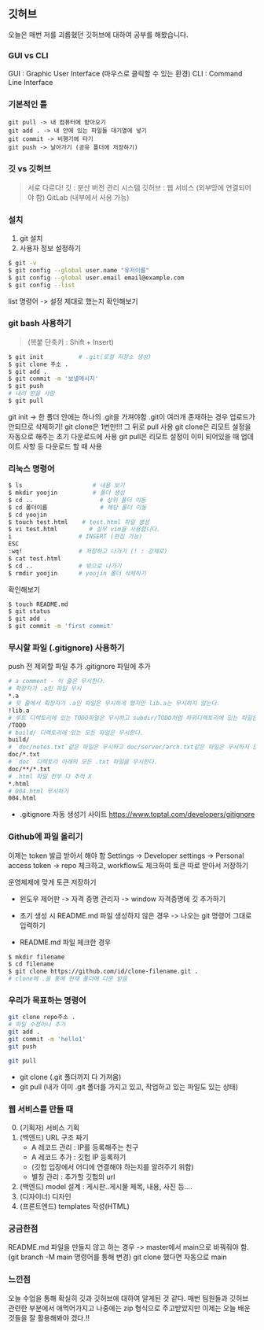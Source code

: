 ## 깃허브
오늘은 매번 저를 괴롭혔던 깃허브에 대하여 공부를 해봤습니다.

### GUI vs CLI
GUI : Graphic User Interface (마우스로 클릭할 수 있는 환경)
CLI : Command Line Interface

### 기본적인 틀
~~~
git pull -> 내 컴퓨터에 받아오기
git add . -> 내 안에 있는 파일들 대기열에 넣기
git commit -> 비행기에 타기
git push -> 날아가기 (공유 폴더에 저장하기)
~~~
### 깃 vs 깃허브
> 서로 다르다!
깃 : 분산 버전 관리 시스템
깃허브 : 웹 서비스 (외부망에 연결되어야 함)
GitLab (내부에서 사용 가능)

### 설치
>
1. git 설치
2. 사용자 정보 설정하기
~~~bash
$ git -v
$ git config --global user.name "유저이름"
$ git config --global user.email email@example.com
$ git config --list
~~~
list 명령어 -> 설정 제대로 했는지 확인해보기

### git bash 사용하기
> (복붙 단축키 : Shift + Insert)

~~~bash
$ git init			# .git(로컬 저장소 생성)
$ git clone 주소 .
$ git add .
$ git commit -m '보낼메시지'
$ git push
# 내려 받을 사람
$ git pull
~~~
>
git init -> 한 폴더 안에는 하나의 .git을 가져야함
.git이 여러개 존재하는 경우 업로드가 안되므로 삭제하기!
git clone은 1번만!!!
그 뒤로 pull 사용
git clone은 리모트 설정을 자동으로 해주는 초기 다운로드에 사용
git pull은 리모트 설정이 이미 되어있을 때 업데이트 사항 등 다운로드 할 때 사용

### 리눅스 명령어
~~~bash
$ ls					# 내용 보기
$ mkdir yoojin    		# 폴더 생성
$ cd ..                   # 상위 폴더 이동
$ cd 폴더이름               # 해당 폴더 이동
$ cd yoojin
$ touch test.html    # test.html 파일 생성
$ vi test.html         # 실무 vim을 사용합니다.
i					# INSERT (편집 가능)
ESC
:wq!				# 저장하고 나가기 (! : 강제로)
$ cat test.html
$ cd ..				# 밖으로 나가기
$ rmdir yoojin		# yoojin 폴더 삭제하기
~~~

확인해보기
~~~bash
$ touch README.md
$ git status
$ git add .
$ git commit -m 'first commit'
~~~

### 무시할 파일 (.gitignore) 사용하기
push 전 제외할 파일 추가
.gitignore 파일에 추가
~~~bash
# a comment - 이 줄은 무시한다.
# 확장자가 .a인 파일 무시
*.a
# 윗 줄에서 확장자가 .a인 파일은 무시하게 했지만 lib.a는 무시하지 않는다.
!lib.a
# 루트 디렉토리에 있는 TODO파일은 무시하고 subdir/TODO처럼 하위디렉토리에 있는 파일은 무시하지 않는다.
/TODO
# build/ 디렉토리에 있는 모든 파일은 무시한다.
build/
# `doc/notes.txt`같은 파일은 무시하고 doc/server/arch.txt같은 파일은 무시하지 않는다.
doc/*.txt
# `doc` 디렉토리 아래의 모든 .txt 파일을 무시한다.
doc/**/*.txt
# .html 파일 전부 다 추적 X
*.html
# 004.html 무시하기
004.html
~~~

- .gitignore 자동 생성기 사이트
https://www.toptal.com/developers/gitignore


### Github에 파일 올리기
>
이제는 token 발급 받아서 해야 함
Settings -> Developer settings -> Personal access token -> repo 체크하고, workflow도 체크하여 토큰 따로 받아서 저장하기

>
운영체제에 맞게 토큰 저장하기
- 윈도우
제어판 -> 자격 증명 관리자 -> window 자격증명에 깃 추가하기

- 초기 생성 시 README.md 파일 생성하지 않은 경우 
-> 나오는 git 명령어 그대로 입력하기

- README.md 파일 체크한 경우
~~~bash
$ mkdir filename
$ cd filename
$ git clone https://github.com/id/clone-filename.git .
# clone에 .을 통해 현재 폴더에 다운 받음
~~~

### 우리가 목표하는 명령어
~~~bash
git clone repo주소 .
# 파일 수정이나 추가
git add .
git commit -m 'hello1'
git push

git pull
~~~
- git clone (.git 폴더까지 다 가져옴)
- git pull (내가 이미 .git 폴더를 가지고 있고, 작업하고 있는 파일도 있는 상태)

### 웹 서비스를 만들 때
0. (기획자) 서비스 기획
1. (백엔드) URL 구조 짜기
	- A 레코드 관리 : IP를 등록해주는 친구
    - A 레코드 추가 : 깃헙 IP 등록하기
    - (깃헙 입장에서 어디에 연결해야 하는지를 알려주기 위함)
    - 별칭 관리 : 추가할 깃헙의 url
2. (백엔드) model 설계 : 게시판..게시물 제목, 내용, 사진 등....
3. (디자이너) 디자인
4. (프론트엔드) templates 작성(HTML)

### 궁금한점
>
README.md 파일을 만들지 않고 하는 경우 -> master에서 main으로 바꿔줘야 함.
(git branch -M main 명령어를 통해 변경)
git clone 했다면 자동으로 main

### 느낀점
>
오늘 수업을 통해 확실히 깃과 깃허브에 대하여 알게된 것 같다. 매번 팀원들과 깃허브 관련한 부분에서 애먹어가지고 나중에는 zip 형식으로 주고받았지만 이제는 오늘 배운 것들을 잘 활용해봐야 겠다.!!